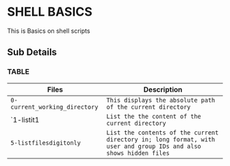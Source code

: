 # SHELL BASICS

This is Basics on shell scripts

## Sub Details



### TABLE
| Files | Description|
| ----- |------------|
|`0-current_working_directory` | `This displays the absolute path of the current directory` |
| `1-listit1 | `List the the content of the current directory` |
| `5-listfilesdigitonly` | `List the contents of the current directory in; long format, with user and group IDs and also shows hidden files` |
